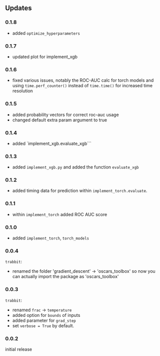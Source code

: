 ## Updates

### 0.1.8
* added `optimize_hyperparameters`

### 0.1.7
* updated plot for implement_xgb

### 0.1.6
* fixed various issues, notably the ROC-AUC calc for torch models and using `time.perf_counter()` instead of `time.time()` for increased time resolution

### 0.1.5
* added probability vectors for correct roc-auc usage
* changed default extra param argument to true

### 0.1.4
* added `implement_xgb.evaluate_xgb```

### 0.1.3
* added ```implement_xgb.py``` and added the function ```evaluate_xgb```

### 0.1.2
* added timing data for prediction within `implement_torch.evaluate`.

### 0.1.1
* within `implement_torch` added ROC AUC score

### 0.1.0
* added ```implement_torch```, ```torch_models```

### 0.0.4
```trabbit```: 
* renamed the folder 'gradient_descent' -> 'oscars_toolbox' so now you can actually import the package as 'oscars_toolbox'

### 0.0.3
```trabbit```: 
* renamed ```frac``` -> ```temperature```
* added option for ```bounds``` of inputs
* added parameter for ```grad_step```
* set ```verbose = True``` by default.

### 0.0.2
initial release